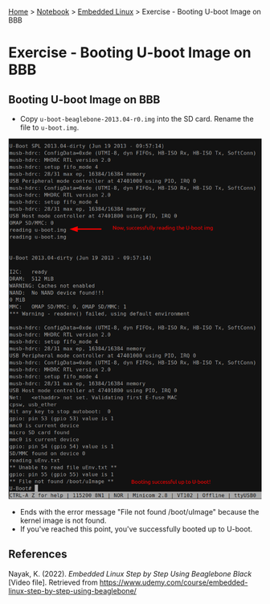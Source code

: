 <a href="../../">Home</a> > <a href="../notebook">Notebook</a> > <a href="./">Embedded Linux</a> > Exercise - Booting U-boot Image on BBB

# Exercise - Booting U-boot Image on BBB



## Booting U-boot Image on BBB

* Copy `u-boot-beaglebone-2013.04-r0.img` into the SD card. Rename the file to `u-boot.img`.



<img src="./img/booting-up-to-u-boot-from-sd-card.png" alt="booting-up-to-u-boot-from-sd-card" width="700">



* Ends with the error message "File not found /boot/uImage" because the kernel image is not found.
* If you've reached this point, you've successfully booted up to U-boot.





## References

Nayak, K. (2022). *Embedded Linux Step by Step Using Beaglebone Black* [Video file]. Retrieved from https://www.udemy.com/course/embedded-linux-step-by-step-using-beaglebone/